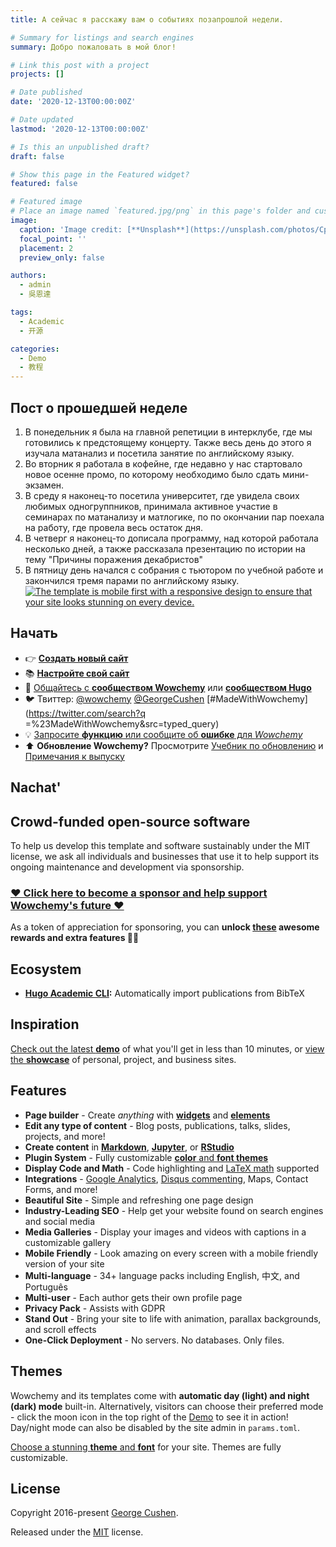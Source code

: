 ```yaml
---
title: А сейчас я расскажу вам о событиях позапрошлой недели.

# Summary for listings and search engines
summary: Добро пожаловать в мой блог!

# Link this post with a project
projects: []

# Date published
date: '2020-12-13T00:00:00Z'

# Date updated
lastmod: '2020-12-13T00:00:00Z'

# Is this an unpublished draft?
draft: false

# Show this page in the Featured widget?
featured: false

# Featured image
# Place an image named `featured.jpg/png` in this page's folder and customize its options here.
image:
  caption: 'Image credit: [**Unsplash**](https://unsplash.com/photos/CpkOjOcXdUY)'
  focal_point: ''
  placement: 2
  preview_only: false

authors:
  - admin
  - 吳恩達

tags:
  - Academic
  - 开源

categories:
  - Demo
  - 教程
---
```



## Пост о прошедшей неделе

1. В понедельник я была на главной репетиции в интерклубе, где мы готовились к предстоящему концерту. Также весь день до этого я изучала матанализ и посетила занятие по английскому языку.
2. Во вторник я работала в кофейне, где недавно у нас стартовало новое осенне промо, по которому необходимо было сдать мини-экзамен. 
3. В среду я наконец-то посетила университет, где увидела своих любимых одногруппников, принимала активное участие в семинарах по матанализу и матлогике, по по окончании пар поехала на работу, где провела весь остаток дня. 
4. В четверг я наконец-то дописала программу, над которой работала несколько дней, а также рассказала презентацию по истории на тему "Причины поражения декабристов"
5. В пятницу день начался с собрания с тьютором по учебной работе и закончился тремя парами по английскому языку.
[![The template is mobile first with a responsive design to ensure that your site looks stunning on every device.](https://raw.githubusercontent.com/wowchemy/wowchemy-hugo-modules/main/starters/academic/preview.png)](https://wowchemy.com)

## Начать

- 👉 [**Создать новый сайт**](https://wowchemy.com/templates/)
- 📚 [**Настройте свой сайт**](https://wowchemy.com/docs/)
- 💬 [Общайтесь с **сообществом Wowchemy**](https://discord.gg/z8wNYzb) или [**сообществом Hugo**](https://discourse.gohugo.io)
- 🐦 Твиттер: [@wowchemy](https://twitter.com/wowchemy) [@GeorgeCushen](https://twitter.com/GeorgeCushen) [#MadeWithWowchemy](https://twitter.com/search?q =%23MadeWithWowchemy&src=typed_query)
- 💡 [Запросите **функцию** или сообщите об **ошибке** для _Wowchemy_](https://github.com/wowchemy/wowchemy-hugo-themes/issues)
- ⬆️ **Обновление Wowchemy?** Просмотрите [Учебник по обновлению](https://wowchemy.com/docs/hugo-tutorials/update/) и [Примечания к выпуску](https://wowchemy.com/updates/)

## Nachat'
## Crowd-funded open-source software

To help us develop this template and software sustainably under the MIT license, we ask all individuals and businesses that use it to help support its ongoing maintenance and development via sponsorship.

### [❤️ Click here to become a sponsor and help support Wowchemy's future ❤️](https://wowchemy.com/sponsor/)

As a token of appreciation for sponsoring, you can **unlock [these](https://wowchemy.com/sponsor/) awesome rewards and extra features 🦄✨**

## Ecosystem

- **[Hugo Academic CLI](https://github.com/wowchemy/hugo-academic-cli):** Automatically import publications from BibTeX

## Inspiration

[Check out the latest **demo**](https://academic-demo.netlify.com/) of what you'll get in less than 10 minutes, or [view the **showcase**](https://wowchemy.com/user-stories/) of personal, project, and business sites.

## Features

- **Page builder** - Create _anything_ with [**widgets**](https://wowchemy.com/docs/page-builder/) and [**elements**](https://wowchemy.com/docs/content/writing-markdown-latex/)
- **Edit any type of content** - Blog posts, publications, talks, slides, projects, and more!
- **Create content** in [**Markdown**](https://wowchemy.com/docs/content/writing-markdown-latex/), [**Jupyter**](https://wowchemy.com/docs/import/jupyter/), or [**RStudio**](https://wowchemy.com/docs/install-locally/)
- **Plugin System** - Fully customizable [**color** and **font themes**](https://wowchemy.com/docs/customization/)
- **Display Code and Math** - Code highlighting and [LaTeX math](https://en.wikibooks.org/wiki/LaTeX/Mathematics) supported
- **Integrations** - [Google Analytics](https://analytics.google.com), [Disqus commenting](https://disqus.com), Maps, Contact Forms, and more!
- **Beautiful Site** - Simple and refreshing one page design
- **Industry-Leading SEO** - Help get your website found on search engines and social media
- **Media Galleries** - Display your images and videos with captions in a customizable gallery
- **Mobile Friendly** - Look amazing on every screen with a mobile friendly version of your site
- **Multi-language** - 34+ language packs including English, 中文, and Português
- **Multi-user** - Each author gets their own profile page
- **Privacy Pack** - Assists with GDPR
- **Stand Out** - Bring your site to life with animation, parallax backgrounds, and scroll effects
- **One-Click Deployment** - No servers. No databases. Only files.

## Themes

Wowchemy and its templates come with **automatic day (light) and night (dark) mode** built-in. Alternatively, visitors can choose their preferred mode - click the moon icon in the top right of the [Demo](https://academic-demo.netlify.com/) to see it in action! Day/night mode can also be disabled by the site admin in `params.toml`.

[Choose a stunning **theme** and **font**](https://wowchemy.com/docs/customization) for your site. Themes are fully customizable.

## License

Copyright 2016-present [George Cushen](https://georgecushen.com).

Released under the [MIT](https://github.com/wowchemy/wowchemy-hugo-themes/blob/master/LICENSE.md) license.
